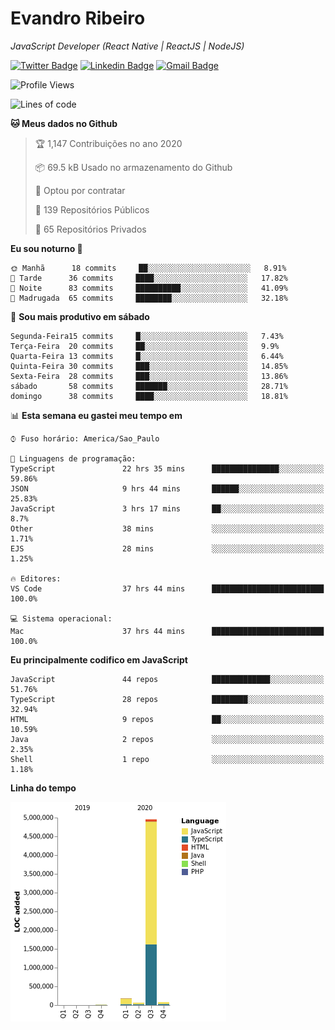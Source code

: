 # Evandro **Ribeiro**

*JavaScript Developer (React Native | ReactJS | NodeJS)*

[![Twitter Badge](https://img.shields.io/badge/-@ribeiroevandro-201B2D?style=flat-square&labelColor=201B2D&logo=twitter&logoColor=white&link=https://twitter.com/ribeiroevandro)](https://twitter.com/ribeiroevandro) 
[![Linkedin Badge](https://img.shields.io/badge/-Evandro%20Ribeiro-201B2D?style=flat-square&logo=Linkedin&logoColor=white&link=https://www.linkedin.com/in/ribeiroevandro)](https://www.linkedin.com/in/ribeiroevandro) 
[![Gmail Badge](https://img.shields.io/badge/-oi@ribeiroevandro.com.br-201B2D?style=flat-square&logo=Gmail&logoColor=white&link=mailto:oi@ribeiroevandro.com.br)](mailto:oi@ribeiroevandro.com.br)


<!--START_SECTION:waka-->
![Profile Views](http://img.shields.io/badge/Visualizac%C3%B5es%20do%20perfil-9-blue)

![Lines of code](https://img.shields.io/badge/Desde%20o%20Hello%20World%20eu%20escrevi-11.6%20million%20linhas%20de%20c%C3%B3digo-blue)

**🐱 Meus dados no Github** 

> 🏆 1,147 Contribuições no ano 2020
 > 
> 📦 69.5 kB Usado no armazenamento do Github 
 > 
> 💼 Optou por contratar
 > 
> 📜 139 Repositórios Públicos
 > 
> 🔑 65 Repositórios Privados 

**Eu sou noturno 🦉** 

```text
🌞 Manhã      18 commits     ██░░░░░░░░░░░░░░░░░░░░░░░   8.91% 
🌆 Tarde      36 commits     ████░░░░░░░░░░░░░░░░░░░░░   17.82% 
🌃 Noite      83 commits     ██████████░░░░░░░░░░░░░░░   41.09% 
🌙 Madrugada  65 commits     ████████░░░░░░░░░░░░░░░░░   32.18%

```
📅 **Sou mais produtivo em sábado** 

```text
Segunda-Feira15 commits     █░░░░░░░░░░░░░░░░░░░░░░░░   7.43% 
Terça-Feira  20 commits     ██░░░░░░░░░░░░░░░░░░░░░░░   9.9% 
Quarta-Feira 13 commits     █░░░░░░░░░░░░░░░░░░░░░░░░   6.44% 
Quinta-Feira 30 commits     ███░░░░░░░░░░░░░░░░░░░░░░   14.85% 
Sexta-Feira  28 commits     ███░░░░░░░░░░░░░░░░░░░░░░   13.86% 
sábado       58 commits     ███████░░░░░░░░░░░░░░░░░░   28.71% 
domingo      38 commits     ████░░░░░░░░░░░░░░░░░░░░░   18.81%

```


📊 **Esta semana eu gastei meu tempo em** 

```text
⌚︎ Fuso horário: America/Sao_Paulo

💬 Linguagens de programação: 
TypeScript               22 hrs 35 mins      ███████████████░░░░░░░░░░   59.86% 
JSON                     9 hrs 44 mins       ██████░░░░░░░░░░░░░░░░░░░   25.83% 
JavaScript               3 hrs 17 mins       ██░░░░░░░░░░░░░░░░░░░░░░░   8.7% 
Other                    38 mins             ░░░░░░░░░░░░░░░░░░░░░░░░░   1.71% 
EJS                      28 mins             ░░░░░░░░░░░░░░░░░░░░░░░░░   1.25%

🔥 Editores: 
VS Code                  37 hrs 44 mins      █████████████████████████   100.0%

💻 Sistema operacional: 
Mac                      37 hrs 44 mins      █████████████████████████   100.0%

```

**Eu principalmente codifico em JavaScript** 

```text
JavaScript               44 repos            █████████████░░░░░░░░░░░░   51.76% 
TypeScript               28 repos            ████████░░░░░░░░░░░░░░░░░   32.94% 
HTML                     9 repos             ██░░░░░░░░░░░░░░░░░░░░░░░   10.59% 
Java                     2 repos             ░░░░░░░░░░░░░░░░░░░░░░░░░   2.35% 
Shell                    1 repo              ░░░░░░░░░░░░░░░░░░░░░░░░░   1.18%

```


**Linha do tempo**

![Chart not found](https://github.com/ribeiroevandro/ribeiroevandro/blob/master/charts/bar_graph.png) 


<!--END_SECTION:waka-->
